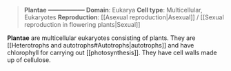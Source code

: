 > **Plantae**
> ━━━━━━━━━━
> **Domain**: Eukarya
> **Cell type**: Multicellular, Eukaryotes
> **Reproduction**: [[Asexual reproduction|Asexual]] / [[Sexual reproduction in flowering plants|Sexual]]

**Plantae** are multicellular eukaryotes consisting of plants. They are [[Heterotrophs and autotrophs#Autotrophs|autotrophs]] and have chlorophyll for carrying out [[photosynthesis]]. They have cell walls made up of cellulose.

